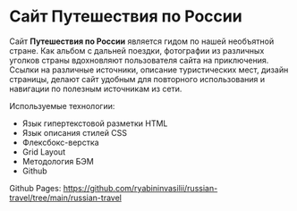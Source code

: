 # Сайт Путешествия по России

Сайт **Путешествия по России** является гидом по нашей необъятной стране. 
Как альбом с дальней поездки, фотографии из различных уголков страны вдохновляют пользователя сайта на приключения.
Ссылки на различные источники, описание туристических мест, дизайн страницы, делают сайт удобным для повторного использования и навигации по полезным источникам из сети.

Используемые технологии:

- Язык гипертекстовой разметки HTML
- Язык описания стилей CSS
- Флексбокс-верстка
- Grid Layout
- Методология БЭМ
- Github

Github Pages: https://github.com/ryabininvasilii/russian-travel/tree/main/russian-travel